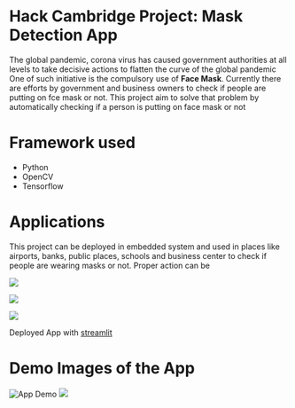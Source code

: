 # Hack Cambridge Project: Mask Detection App
The global pandemic, corona virus has caused government authorities at all levels to take decisive actions to flatten the curve of the global pandemic
One of such initiative is the compulsory use of **Face Mask**. Currently there are efforts by government and business owners to check if people are putting on fce mask or not.
This project aim to solve that problem by automatically checking if a person is putting on face mask or not

# Framework used
- Python
- OpenCV
- Tensorflow

# Applications
This project can be deployed in embedded system and used in places like airports, banks, public places, schools and business center to check if people are wearing masks or not. Proper action can be 

![](detect_mask_images_output1.png)

![](detect_mask_images_output2.png)

![](detect_mask_images_output3.png)

Deployed App with [streamlit](https://www.streamlit.io/)

# Demo Images of the App
![App Demo](app_ui.png)
![](app_ui_2.png)

